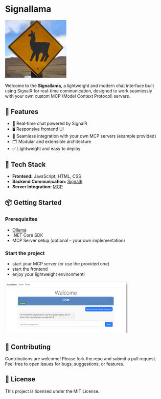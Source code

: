 # Signallama

<img src="./imgs/signallama.png" alt="logo" width="200"/>

Welcome to the **Signallama**, a lightweight and modern chat interface built using SignalR for real-time communication, designed to work seamlessly with your own custom MCP (Model Context Protocol) servers.

## 🚀 Features

- 🔌 Real-time chat powered by SignalR
- 🖥️ Responsive frontend UI
- 🔧 Seamless integration with your own MCP servers (example provided)
- 🗂️ Modular and extensible architecture
- ✅ Lightweight and easy to deploy

## 🧰 Tech Stack

- **Frontend:** JavaScript, HTML, CSS
- **Backend Communication:** [SignalR](https://learn.microsoft.com/en-us/aspnet/core/signalr/introduction)
- **Server Integration:** [MCP](https://github.com/modelcontextprotocol/csharp-sdk)

## 📦 Getting Started

### Prerequisites

- [Ollama](https://ollama.com/)
- .NET Core SDK
- MCP Server setup (optional - your own implementation)

### Start the project

- start your MCP server (or use the provided one)
- start the frontend
- enjoy your lightweight environment!
  
<img src="./imgs/Screenshot1.png" alt="logo" width="400"/>

## 🤝 Contributing

Contributions are welcome! Please fork the repo and submit a pull request. Feel free to open issues for bugs, suggestions, or features.

## 📄 License

This project is licensed under the MIT License.